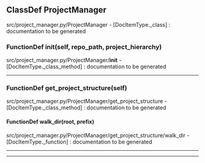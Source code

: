 ## ClassDef ProjectManager
src/project_manager.py/ProjectManager - [DocItemType._class] : 
documentation to be generated
### FunctionDef __init__(self, repo_path, project_hierarchy)
src/project_manager.py/ProjectManager/__init__ - [DocItemType._class_method] : 
documentation to be generated
***
### FunctionDef get_project_structure(self)
src/project_manager.py/ProjectManager/get_project_structure - [DocItemType._class_method] : 
documentation to be generated
#### FunctionDef walk_dir(root, prefix)
src/project_manager.py/ProjectManager/get_project_structure/walk_dir - [DocItemType._function] : 
documentation to be generated
***
***
